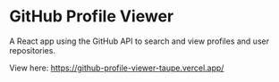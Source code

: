 # GitHub Profile Viewer

A React app using the GitHub API to search and view profiles and user repositories.

View here: https://github-profile-viewer-taupe.vercel.app/
